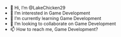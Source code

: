- 👋 Hi, I’m @LakeChicken29
- 👀 I’m interested in Game Development
- 🌱 I’m currently learning Game Development
- 💞️ I’m looking to collaborate on Game Development
- 📫 How to reach me, Game Development?

<!---
LakeChicken29/LakeChicken29 is a ✨ special ✨ repository because its `README.md` (this file) appears on your GitHub profile.
You can click the Preview link to take a look at your changes.
--->
